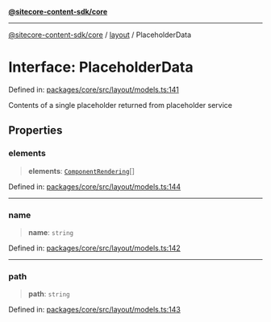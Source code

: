 [**@sitecore-content-sdk/core**](../../README.md)

***

[@sitecore-content-sdk/core](../../README.md) / [layout](../README.md) / PlaceholderData

# Interface: PlaceholderData

Defined in: [packages/core/src/layout/models.ts:141](https://github.com/Sitecore/xmc-jss-dev/blob/38628169543edbbaa7aaf11b37732422ca68db02/packages/core/src/layout/models.ts#L141)

Contents of a single placeholder returned from placeholder service

## Properties

### elements

> **elements**: [`ComponentRendering`](ComponentRendering.md)[]

Defined in: [packages/core/src/layout/models.ts:144](https://github.com/Sitecore/xmc-jss-dev/blob/38628169543edbbaa7aaf11b37732422ca68db02/packages/core/src/layout/models.ts#L144)

***

### name

> **name**: `string`

Defined in: [packages/core/src/layout/models.ts:142](https://github.com/Sitecore/xmc-jss-dev/blob/38628169543edbbaa7aaf11b37732422ca68db02/packages/core/src/layout/models.ts#L142)

***

### path

> **path**: `string`

Defined in: [packages/core/src/layout/models.ts:143](https://github.com/Sitecore/xmc-jss-dev/blob/38628169543edbbaa7aaf11b37732422ca68db02/packages/core/src/layout/models.ts#L143)

